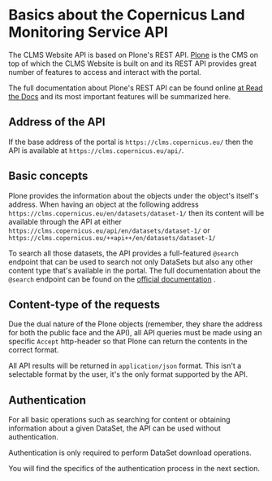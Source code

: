 # Basics about the Copernicus Land Monitoring Service API

The CLMS Website API is based on Plone's REST API. [Plone](https://plone.org) is the CMS on top of which
the CLMS Website is built on and its REST API provides great number of features to access and interact
with the portal.

The full documentation about Plone's REST API can be found online [at Read the Docs](https://plonerestapi.readthedocs.io/en/latest/)
and its most important features will be summarized here.

## Address of the API

If the base address of the portal is `https://clms.copernicus.eu/` then the API is available at `https://clms.copernicus.eu/api/`.

## Basic concepts

Plone provides the information about the objects under the object's itself's address. When having an object at the following address `https://clms.copernicus.eu/en/datasets/dataset-1/` then its content will be available through the API at either `https://clms.copernicus.eu/api/en/datasets/dataset-1/` or `https://clms.copernicus.eu/++api++/en/datasets/dataset-1/`

To search all those datasets, the API provides a full-featured `@search` endpoint that can be used to search not only DataSets but also
any other content type that's available in the portal. The full documentation about the `@search` endpoint can be found on the [official documentation](https://plonerestapi.readthedocs.io/en/latest/searching.html) .

## Content-type of the requests

Due the dual nature of the Plone objects (remember, they share the address for both the public face and the API), all API queries must be made using an specific `Accept` http-header so that Plone can return the contents in the correct format.

All API results will be returned in `application/json` format. This isn't a selectable format by the user, it's the only format supported by the API.

## Authentication

For all basic operations such as searching for content or obtaining information about a given DataSet, the API can be used without authentication.

Authentication is only required to perform DataSet download operations.

You will find the specifics of the authentication process in the next section.
